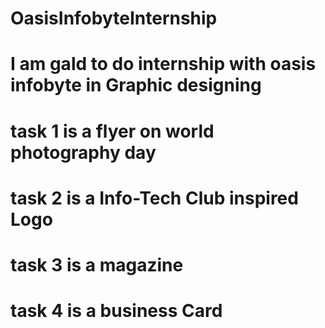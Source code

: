 # OasisInfobyteInternship
# I am gald to do internship with oasis infobyte in Graphic designing
# task 1 is a flyer on world photography day
# task 2 is a Info-Tech Club inspired Logo
# task 3 is a magazine 
# task 4 is a business Card 
